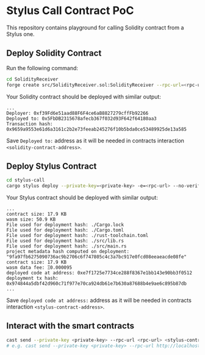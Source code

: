 # Stylus Call Contract PoC

This repository contains playground for calling Solidity contract from a Stylus one.

## Deploy Solidity Contract
Run the following command:

```sh
cd SolidityReceiver
forge create src/SolidityReceiver.sol:SolidityReceiver --rpc-url=<rpc-url> --private-key=<private-key>
```

Your Solidity contract should be deployed with similar output:
```
...
Deployer: 0xf39Fd6e51aad88F6F4ce6aB8827279cffFb92266
Deployed to: 0x5FbDB2315678afecb367f032d93F642f64180aa3
Transaction hash: 0x9659a9553e61d6a3161c2b2e73feeab245276f10b5bda0ce53489925de13a585
```

Save `Deployed to:` address as it will be needed in contracts interaction `<solidity-contract-address>`.

## Deploy Stylus Contract

```sh
cd stylus-call
cargo stylus deploy --private-key=<private-key> -e=<rpc-url> --no-verify
```

Your Stylus contract should be deployed with similar output:
```
...
contract size: 17.9 KB
wasm size: 50.9 KB
File used for deployment hash: ./Cargo.lock
File used for deployment hash: ./Cargo.toml
File used for deployment hash: ./rust-toolchain.toml
File used for deployment hash: ./src/lib.rs
File used for deployment hash: ./src/main.rs
project metadata hash computed on deployment: "9fa97fb6275090736ac9b2706c6f747805c4c3a7bc917e0fcd08eeaeacde08fe"
contract size: 17.9 KB
wasm data fee: Ξ0.000095
deployed code at address: 0xe7f1725e7734ce288f8367e1bb143e90bb3f0512
deployment tx hash: 0x974844a5dbf42d960c71f977e70ca924db61e7b630a87688b4e9ae6c895b87db
...
```

Save `deployed code at address:` address as it will be needed in contracts interaction `<stylus-contract-address>`.

## Interact with the smart contracts
```sh
cast send --private-key <private-key> --rpc-url <rpc-url> <stylus-contract-address> "dummy(address,bytes)(bytes4)" <solidity-contract-address> <random-bytes>
# e.g. cast send --private-key <private-key> --rpc-url http://localhost:8547 0x2279b7a0a67db372996a5fab50d91eaa73d2ebe6 "dummy(address,bytes)(bytes4)" 0xa513E6E4b8f2a923D98304ec87F64353C4D5C853 0xdeadbeef
```


